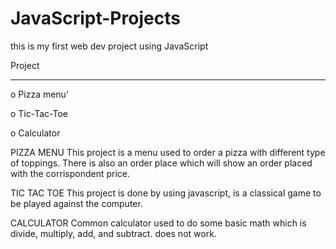 # JavaScript-Projects
this is my first web dev project using JavaScript

Project
__________________________________________________

o Pizza menu'

o Tic-Tac-Toe

o Calculator


PIZZA MENU
This project is a menu used to order a pizza with different type of toppings.
There is also an order place which will show an order placed with the corrispondent price.

TIC TAC TOE 
This project is done by using javascript, is a classical game to be played against the computer.

CALCULATOR 
Common calculator used to do some basic math which is divide, multiply, add, and subtract.
does not work.